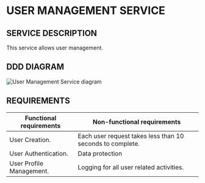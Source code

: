 # **USER MANAGEMENT SERVICE**

## **SERVICE DESCRIPTION**
This service allows user management. 

## **DDD DIAGRAM**
![User Management Service diagram](https://user-images.githubusercontent.com/33865439/224765150-4badca22-bbbc-41b4-9724-a23550a7b06b.png)

## **REQUIREMENTS**

| Functional requirements  | Non-functional requirements |
| ------------- | ------------- |
| User Creation. | Each user request takes less than 10 seconds to complete.  |
| User Authentication. | Data protection   |
| User Profile Management. | Logging for all user related activities.|

